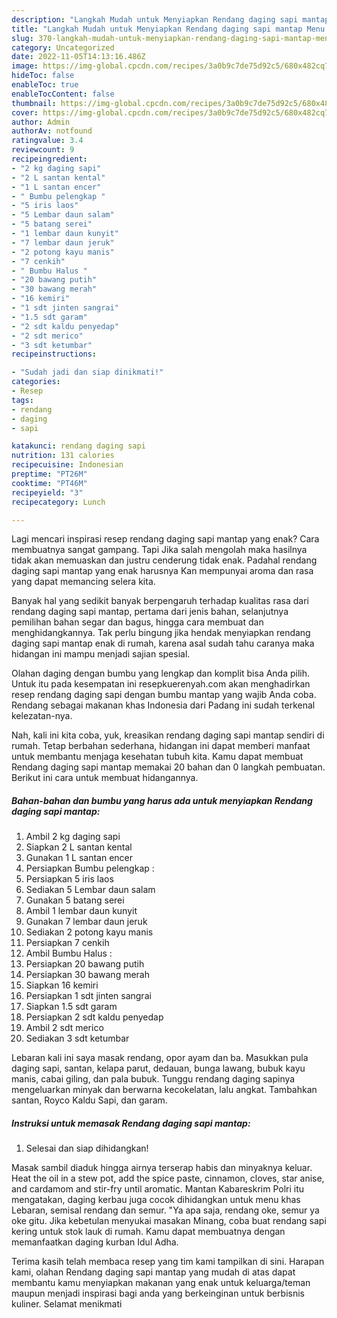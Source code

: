 ```yaml
---
description: "Langkah Mudah untuk Menyiapkan Rendang daging sapi mantap Menu Buat lebaran"
title: "Langkah Mudah untuk Menyiapkan Rendang daging sapi mantap Menu Buat lebaran"
slug: 370-langkah-mudah-untuk-menyiapkan-rendang-daging-sapi-mantap-menu-buat-lebaran
category: Uncategorized
date: 2022-11-05T14:13:16.486Z
image: https://img-global.cpcdn.com/recipes/3a0b9c7de75d92c5/680x482cq70/rendang-daging-sapi-mantap-foto-resep-utama.jpg
hideToc: false
enableToc: true
enableTocContent: false
thumbnail: https://img-global.cpcdn.com/recipes/3a0b9c7de75d92c5/680x482cq70/rendang-daging-sapi-mantap-foto-resep-utama.jpg
cover: https://img-global.cpcdn.com/recipes/3a0b9c7de75d92c5/680x482cq70/rendang-daging-sapi-mantap-foto-resep-utama.jpg
author: Admin
authorAv: notfound
ratingvalue: 3.4
reviewcount: 9
recipeingredient:
- "2 kg daging sapi"
- "2 L santan kental"
- "1 L santan encer"
- " Bumbu pelengkap "
- "5 iris laos"
- "5 Lembar daun salam"
- "5 batang serei"
- "1 lembar daun kunyit"
- "7 lembar daun jeruk"
- "2 potong kayu manis"
- "7 cenkih"
- " Bumbu Halus "
- "20 bawang putih"
- "30 bawang merah"
- "16 kemiri"
- "1 sdt jinten sangrai"
- "1.5 sdt garam"
- "2 sdt kaldu penyedap"
- "2 sdt merico"
- "3 sdt ketumbar"
recipeinstructions:

- "Sudah jadi dan siap dinikmati!"
categories:
- Resep
tags:
- rendang
- daging
- sapi

katakunci: rendang daging sapi 
nutrition: 131 calories
recipecuisine: Indonesian
preptime: "PT26M"
cooktime: "PT46M"
recipeyield: "3"
recipecategory: Lunch

---
```



Lagi mencari inspirasi resep rendang daging sapi mantap yang enak? Cara membuatnya sangat gampang. Tapi Jika salah mengolah maka hasilnya tidak akan memuaskan dan justru cenderung tidak enak. Padahal rendang daging sapi mantap yang enak harusnya Kan mempunyai aroma dan rasa yang dapat memancing selera kita.


Banyak hal yang sedikit banyak berpengaruh terhadap kualitas rasa dari rendang daging sapi mantap, pertama dari jenis bahan, selanjutnya pemilihan bahan segar dan bagus, hingga cara membuat dan menghidangkannya. Tak perlu bingung jika hendak menyiapkan rendang daging sapi mantap enak di rumah, karena asal sudah tahu caranya maka hidangan ini mampu menjadi sajian spesial.

Olahan daging dengan bumbu yang lengkap dan komplit bisa Anda pilih. Untuk itu pada kesempatan ini resepkuerenyah.com akan menghadirkan resep rendang daging sapi dengan bumbu mantap yang wajib Anda coba. Rendang sebagai makanan khas Indonesia dari Padang ini sudah terkenal kelezatan-nya.


Nah, kali ini kita coba, yuk, kreasikan rendang daging sapi mantap sendiri di rumah. Tetap berbahan sederhana, hidangan ini dapat memberi manfaat untuk membantu menjaga kesehatan tubuh kita. Kamu dapat membuat Rendang daging sapi mantap memakai 20 bahan dan 0 langkah pembuatan. Berikut ini cara untuk membuat hidangannya.

<!--inarticleads1-->

##### Bahan-bahan dan bumbu yang harus ada untuk menyiapkan Rendang daging sapi mantap:

1. Ambil 2 kg daging sapi
1. Siapkan 2 L santan kental
1. Gunakan 1 L santan encer
1. Persiapkan  Bumbu pelengkap :
1. Persiapkan 5 iris laos
1. Sediakan 5 Lembar daun salam
1. Gunakan 5 batang serei
1. Ambil 1 lembar daun kunyit
1. Gunakan 7 lembar daun jeruk
1. Sediakan 2 potong kayu manis
1. Persiapkan 7 cenkih
1. Ambil  Bumbu Halus :
1. Persiapkan 20 bawang putih
1. Persiapkan 30 bawang merah
1. Siapkan 16 kemiri
1. Persiapkan 1 sdt jinten sangrai
1. Siapkan 1.5 sdt garam
1. Persiapkan 2 sdt kaldu penyedap
1. Ambil 2 sdt merico
1. Sediakan 3 sdt ketumbar


Lebaran kali ini saya masak rendang, opor ayam dan ba. Masukkan pula daging sapi, santan, kelapa parut, dedauan, bunga lawang, bubuk kayu manis, cabai giling, dan pala bubuk. Tunggu rendang daging sapinya mengeluarkan minyak dan berwarna kecokelatan, lalu angkat. Tambahkan santan, Royco Kaldu Sapi, dan garam. 

<!--inarticleads2-->

##### Instruksi untuk memasak Rendang daging sapi mantap:


1. Selesai dan siap dihidangkan!

Masak sambil diaduk hingga airnya terserap habis dan minyaknya keluar. Heat the oil in a stew pot, add the spice paste, cinnamon, cloves, star anise, and cardamom and stir-fry until aromatic. Mantan Kabareskrim Polri itu mengatakan, daging kerbau juga cocok dihidangkan untuk menu khas Lebaran, semisal rendang dan semur. &#34;Ya apa saja, rendang oke, semur ya oke gitu. Jika kebetulan menyukai masakan Minang, coba buat rendang sapi kering untuk stok lauk di rumah. Kamu dapat membuatnya dengan memanfaatkan daging kurban Idul Adha. 

Terima kasih telah membaca resep yang tim kami tampilkan di sini. Harapan kami, olahan Rendang daging sapi mantap yang mudah di atas dapat membantu kamu menyiapkan makanan yang enak untuk keluarga/teman maupun menjadi inspirasi bagi anda yang berkeinginan untuk berbisnis kuliner. Selamat menikmati
